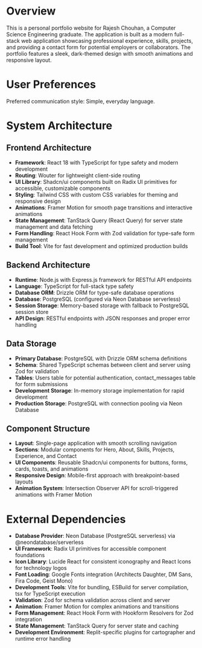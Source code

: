 # Overview

This is a personal portfolio website for Rajesh Chouhan, a Computer Science Engineering graduate. The application is built as a modern full-stack web application showcasing professional experience, skills, projects, and providing a contact form for potential employers or collaborators. The portfolio features a sleek, dark-themed design with smooth animations and responsive layout.

# User Preferences

Preferred communication style: Simple, everyday language.

# System Architecture

## Frontend Architecture
- **Framework**: React 18 with TypeScript for type safety and modern development
- **Routing**: Wouter for lightweight client-side routing
- **UI Library**: Shadcn/ui components built on Radix UI primitives for accessible, customizable components
- **Styling**: Tailwind CSS with custom CSS variables for theming and responsive design
- **Animations**: Framer Motion for smooth page transitions and interactive animations
- **State Management**: TanStack Query (React Query) for server state management and data fetching
- **Form Handling**: React Hook Form with Zod validation for type-safe form management
- **Build Tool**: Vite for fast development and optimized production builds

## Backend Architecture
- **Runtime**: Node.js with Express.js framework for RESTful API endpoints
- **Language**: TypeScript for full-stack type safety
- **Database ORM**: Drizzle ORM for type-safe database operations
- **Database**: PostgreSQL (configured via Neon Database serverless)
- **Session Storage**: Memory-based storage with fallback to PostgreSQL session store
- **API Design**: RESTful endpoints with JSON responses and proper error handling

## Data Storage
- **Primary Database**: PostgreSQL with Drizzle ORM schema definitions
- **Schema**: Shared TypeScript schemas between client and server using Zod for validation
- **Tables**: Users table for potential authentication, contact_messages table for form submissions
- **Development Storage**: In-memory storage implementation for rapid development
- **Production Storage**: PostgreSQL with connection pooling via Neon Database

## Component Structure
- **Layout**: Single-page application with smooth scrolling navigation
- **Sections**: Modular components for Hero, About, Skills, Projects, Experience, and Contact
- **UI Components**: Reusable Shadcn/ui components for buttons, forms, cards, toasts, and animations
- **Responsive Design**: Mobile-first approach with breakpoint-based layouts
- **Animation System**: Intersection Observer API for scroll-triggered animations with Framer Motion

# External Dependencies

- **Database Provider**: Neon Database (PostgreSQL serverless) via @neondatabase/serverless
- **UI Framework**: Radix UI primitives for accessible component foundations
- **Icon Library**: Lucide React for consistent iconography and React Icons for technology logos
- **Font Loading**: Google Fonts integration (Architects Daughter, DM Sans, Fira Code, Geist Mono)
- **Development Tools**: Vite for bundling, ESBuild for server compilation, tsx for TypeScript execution
- **Validation**: Zod for schema validation across client and server
- **Animation**: Framer Motion for complex animations and transitions
- **Form Management**: React Hook Form with Hookform Resolvers for Zod integration
- **State Management**: TanStack Query for server state and caching
- **Development Environment**: Replit-specific plugins for cartographer and runtime error handling